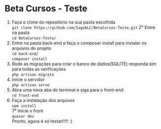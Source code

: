 # Beta Cursos - Teste

1. Faça o clone do repositório na sua pasta escolhida <br/>
    ``git clone https://github.com/IagoALC/BetaCursos-Teste.git``
2° Entre na pasta <br/>
    ``cd BetaCursos-Teste/`` <br/>
2. Entre na pasta back-end e faça o composer install para instalar os arquivos do projeto <br/>
    ``cd back-end/`` <br/>
    ``composer install`` <br/>
3. Rode as migrações para criar o banco de dados(SQLITE) responda sim para todas as verificações <br/>
    ``php artisan migrate`` <br/>
4. Inicie o servidor <br/>
    ``php artisan serve`` <br/>
5. Abra uma nova aba do terminal e siga para o front-end <br/>
    ``cd front-end`` <br/>
6. Faça a instalação dos arquivos <br/>
    ``npm install`` <br/>
7° Inicie o front <br/>
    ``quasar dev`` <br/>
Pronto, agora é só testar!!!!! :)